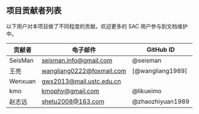 ## 项目贡献者列表

以下用户对本项目做了不同程度的贡献。欢迎更多的 SAC 用户参与到文档维护中。

| 贡献者  | 电子邮件                  | GitHub ID        |
| ------- | ------------------------- | ---------------- |
| SeisMan | seisman.info@gmail.com    | @seisman         |
| 王亮    | wangliang0222@foxmail.com | [@wangliang1989] |
| Wenxuan | gwx2013@mail.ustc.edu.cn  |                  |
| kmo     | kmophy@gmail.com          | @likueimo        |
| 赵志远  | shetu2008@163.com         | @zhaozhiyuan1989 |
